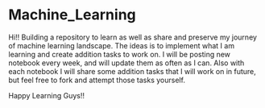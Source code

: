 # Machine_Learning
Hi!!
Building a repository to learn as well as share and preserve my journey of machine learning landscape.
The ideas is to implement what I am learning and create addition tasks to work on.
I will be posting new notebook every week, and will update them as often as I can.
Also with each notebook I will share some addition tasks that I will work on in future, but feel free to fork and attempt those tasks yourself.

Happy Learning Guys!!
